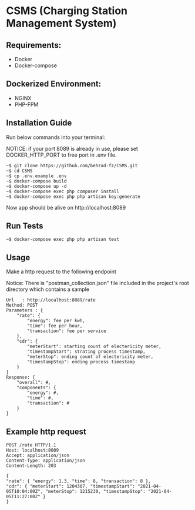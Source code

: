 # CSMS (Charging Station Management System)

## Requirements:
- Docker
- Docker-compose

## Dockerized Environment:
- NGINX
- PHP-FPM

## Installation Guide
Run below commands into your terminal:

NOTICE: if your port 8089 is already in use, please set DOCKER_HTTP_PORT to free port in .env file.

```
~$ git clone https://github.com/behzad-fz/CSMS.git
~$ cd CSMS
~$ cp .env.example .env
~$ docker-compose build
~$ docker-compose up -d
~$ docker-compose exec php composer install
~$ docker-compose exec php php artisan key:generate
```

Now app should be alive on http://localhost:8089

## Run Tests
```
~$ docker-compose exec php php artisan test
```

## Usage
Make a http request to the following endpoint

Notice: There is "postman_collection.json" file included in the project's root directory which contains a sample
```
Url   : http://localhost:8089/rate
Method: POST
Parameters : {
    "rate": {
        "energy": fee per kwh,
        "time": fee per hour, 
        "transaction": fee per service
    },
    "cdr": { 
        "meterStart": starting count of electericity meter, 
        "timestampStart": strating process timestamp,
        "meterStop": ending count of electericity meter,
        "timestampStop": ending process timestamp 
    }
}
Response: {
    "overall": #,
    "components": {
        "energy": #,
        "time": #,
        "transaction": #
    }
}
```
## Example http request
```
POST /rate HTTP/1.1
Host: localhost:8089
Accept: application/json
Content-Type: application/json
Content-Length: 203

{
"rate": { "energy": 1.3, "time": 8, "transaction": 8 },
"cdr": { "meterStart": 1204307, "timestampStart": "2021-04-05T10:04:00Z", "meterStop": 1215230, "timestampStop": "2021-04-05T11:27:00Z" }
}
```
 
